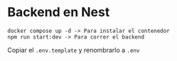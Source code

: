 # Backend en Nest

```
docker compose up -d -> Para instalar el contenedor
npm run start:dev -> Para correr el backend
```

Copiar el `.env.template` y renombrarlo a `.env`
